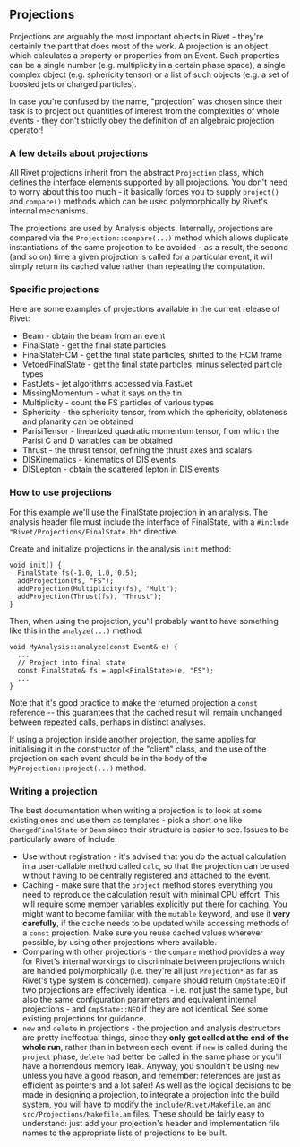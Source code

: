 ## Projections

Projections are arguably the most important objects in Rivet - they're certainly the part that does most of the work. A projection is an object which calculates a property or properties from an Event. Such properties can be a single number (e.g. multiplicity in a certain phase space), a single complex object (e.g. sphericity tensor) or a list of such objects (e.g. a set of boosted jets or charged particles).

In case you're confused by the name, "projection" was chosen since their task is to project out quantities of interest from the complexities of whole events - they don't strictly obey the definition of an algebraic projection operator!


### A few details about projections

All Rivet projections inherit from the abstract `Projection` class, which defines the interface elements supported by all projections. You don't need to worry about this too much - it basically forces you to supply `project()` and `compare()` methods which can be used polymorphically by Rivet's internal mechanisms.

The projections are used by Analysis objects. Internally, projections are compared via the `Projection::compare(...)` method which allows duplicate instantiations of the same projection to be avoided - as a result, the second (and so on) time a given projection is called for a particular event, it will simply return its cached value rather than repeating the computation.


### Specific projections 
Here are some examples of projections available in the current release of Rivet:

 * Beam - obtain the beam from an event
 * FinalState - get the final state particles
 * FinalStateHCM - get the final state particles, shifted to the HCM frame
 * VetoedFinalState  - get the final state particles, minus selected particle types
 * FastJets - jet algorithms accessed via FastJet
 * MissingMomentum - what it says on the tin
 * Multiplicity - count the FS particles of various types
 * Sphericity - the sphericity tensor, from which the sphericity, oblateness and planarity can be obtained
 * ParisiTensor - linearized quadratic momentum tensor, from which the Parisi C and D variables can be obtained
 * Thrust - the thrust tensor, defining the thrust axes and scalars
 * DISKinematics - kinematics of DIS events
 * DISLepton - obtain the scattered lepton in DIS events


### How to use projections

For this example we'll use the FinalState projection in an analysis. The analysis header file must include the interface of FinalState, with a `#include "Rivet/Projections/FinalState.hh"` directive.

Create and initialize projections in the analysis `init` method:
```
void init() {
  FinalState fs(-1.0, 1.0, 0.5);
  addProjection(fs, "FS");
  addProjection(Multiplicity(fs), "Mult");
  addProjection(Thrust(fs), "Thrust");
}
```

Then, when using the projection, you'll probably want to have something like this in the `analyze(...)` method:
```
void MyAnalysis::analyze(const Event& e) {
  ...
  // Project into final state
  const FinalState& fs = appl<FinalState>(e, "FS");
  ...
}
```
Note that it's good practice to make the returned projection a `const` reference -- this guarantees that the cached result will remain unchanged between repeated calls, perhaps in distinct analyses.

If using a projection inside another projection, the same applies for initialising it in the constructor of the "client" class, and the use of the projection on each event should be in the body of the `MyProjection::project(...)` method.


### Writing a projection

The best documentation when writing a projection is to look at some existing ones and use them as templates - pick a short one like `ChargedFinalState` or `Beam` since their structure is easier to see. Issues to be particularly aware of include:

 * Use without registration - it's advised that you do the actual calculation in a user-callable method called `calc`, so that the projection can be used without having to be centrally registered and attached to the event. 
 * Caching - make sure that the `project` method stores everything you need to reproduce the calculation result with minimal CPU effort. This will require some member variables explicitly put there for caching. You might want to become familiar with the `mutable` keyword, and use it **very carefully**, if the cache needs to be updated while accessing methods of a `const` projection. Make sure you reuse cached values wherever possible, by using other projections where available.
 * Comparing with other projections - the `compare` method provides a way for Rivet's internal workings to discriminate between projections which are handled polymorphically (i.e. they're all just `Projection*` as far as Rivet's type system is concerned). `compare` should return `CmpState:EQ` if two projections are effectively identical - i.e. not just the same type, but also the same configuration parameters and equivalent internal projections - and `CmpState::NEQ` if they are not identical. See some existing projections for guidance.
 * `new` and `delete` in projections - the projection and analysis destructors are pretty ineffectual things, since they **only get called at the end of the whole run**, rather than in between each event: if `new` is called during the `project` phase, `delete` had better be called in the same phase or you'll have a horrendous memory leak. Anyway, you shouldn't be using `new` unless you have a good reason, and remember: references are just as efficient as pointers and a lot safer!
As well as the logical decisions to be made in designing a projection, to integrate a projection into the build system, you will have to modify the `include/Rivet/Makefile.am` and `src/Projections/Makefile.am` files. These should be fairly easy to understand: just add your projection's header and implementation file names to the appropriate lists of projections to be built.
